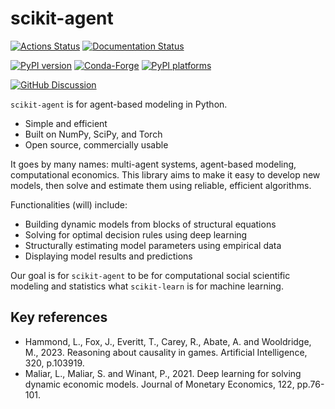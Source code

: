 # scikit-agent

[![Actions Status][actions-badge]][actions-link]
[![Documentation Status][rtd-badge]][rtd-link]

[![PyPI version][pypi-version]][pypi-link]
[![Conda-Forge][conda-badge]][conda-link]
[![PyPI platforms][pypi-platforms]][pypi-link]

[![GitHub Discussion][github-discussions-badge]][github-discussions-link]

<!-- SPHINX-START -->

<!-- prettier-ignore-start -->
[actions-badge]:            https://github.com/scikit-agent/scikit-agent/workflows/CI/badge.svg
[actions-link]:             https://github.com/scikit-agent/scikit-agent/actions
[conda-badge]:              https://img.shields.io/conda/vn/conda-forge/scikit-agent
[conda-link]:               https://github.com/conda-forge/scikit-agent-feedstock
[github-discussions-badge]: https://img.shields.io/static/v1?label=Discussions&message=Ask&color=blue&logo=github
[github-discussions-link]:  https://github.com/scikit-agent/scikit-agent/discussions
[pypi-link]:                https://pypi.org/project/scikit-agent/
[pypi-platforms]:           https://img.shields.io/pypi/pyversions/scikit-agent
[pypi-version]:             https://img.shields.io/pypi/v/scikit-agent
[rtd-badge]:                https://readthedocs.org/projects/scikit-agent/badge/?version=latest
[rtd-link]:                 https://scikit-agent.readthedocs.io/en/latest/?badge=latest

<!-- prettier-ignore-end -->

`scikit-agent` is for agent-based modeling in Python.

- Simple and efficient
- Built on NumPy, SciPy, and Torch
- Open source, commercially usable

It goes by many names: multi-agent systems, agent-based modeling, computational economics.
This library aims to make it easy to develop new models, then solve and estimate them using reliable, efficient algorithms.

Functionalities (will) include:
- Building dynamic models from blocks of structural equations
- Solving for optimal decision rules using deep learning
- Structurally estimating model parameters using empirical data
- Displaying model results and predictions

Our goal is for `scikit-agent` to be for computational social scientific modeling and statistics what `scikit-learn` is for machine learning.

## Key references

- Hammond, L., Fox, J., Everitt, T., Carey, R., Abate, A. and Wooldridge, M., 2023. Reasoning about causality in games. Artificial Intelligence, 320, p.103919.
- Maliar, L., Maliar, S. and Winant, P., 2021. Deep learning for solving dynamic economic models. Journal of Monetary Economics, 122, pp.76-101.
